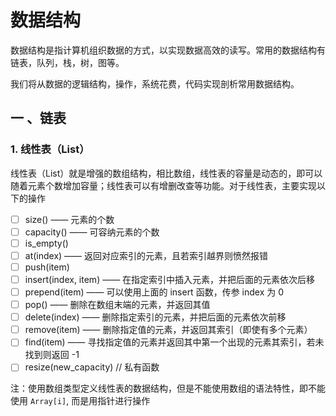 # 数据结构



数据结构是指计算机组织数据的方式，以实现数据高效的读写。常用的数据结构有链表，队列，栈，树，图等。

我们将从数据的逻辑结构，操作，系统花费，代码实现剖析常用数据结构。



## 一 、链表



### 1. 线性表（List）

线性表（List）就是增强的数组结构，相比数组，线性表的容量是动态的，即可以随着元素个数增加容量；线性表可以有增删改查等功能。对于线性表，主要实现以下的操作

- [ ] size() —— 元素的个数
- [ ] capacity() —— 可容纳元素的个数
- [ ] is_empty()
- [ ] at(index) —— 返回对应索引的元素，且若索引越界则愤然报错
- [ ] push(item)
- [ ] insert(index, item) —— 在指定索引中插入元素，并把后面的元素依次后移
- [ ] prepend(item) —— 可以使用上面的 insert 函数，传参 index 为 0
- [ ] pop() —— 删除在数组末端的元素，并返回其值
- [ ] delete(index) —— 删除指定索引的元素，并把后面的元素依次前移
- [ ] remove(item) —— 删除指定值的元素，并返回其索引（即使有多个元素）
- [ ] find(item) —— 寻找指定值的元素并返回其中第一个出现的元素其索引，若未找到则返回 -1
- [ ] resize(new_capacity) // 私有函数

注：使用数组类型定义线性表的数据结构，但是不能使用数组的语法特性，即不能使用 `Array[i]`, 而是用指针进行操作



